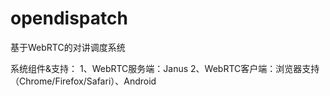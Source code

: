 # opendispatch
基于WebRTC的对讲调度系统

系统组件&支持：
1、WebRTC服务端：Janus
2、WebRTC客户端：浏览器支持（Chrome/Firefox/Safari）、Android
